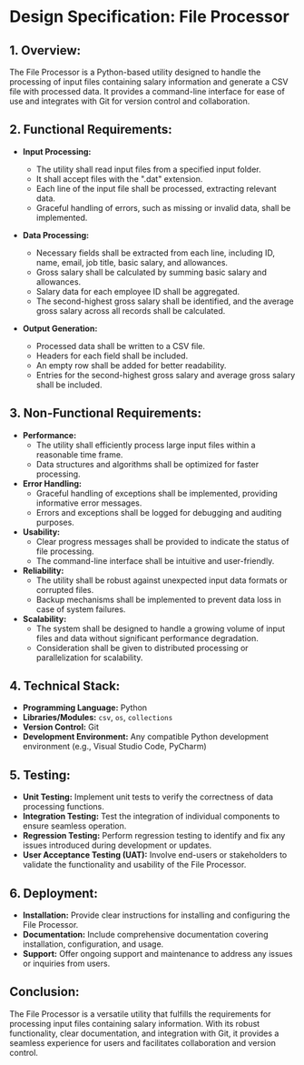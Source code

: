 # Design Specification: File Processor

## 1. Overview:
The File Processor is a Python-based utility designed to handle the processing of input files containing salary information and generate a CSV file with processed data. It provides a command-line interface for ease of use and integrates with Git for version control and collaboration.

## 2. Functional Requirements:
- **Input Processing:**
  - The utility shall read input files from a specified input folder.
  - It shall accept files with the ".dat" extension.
  - Each line of the input file shall be processed, extracting relevant data.
  - Graceful handling of errors, such as missing or invalid data, shall be implemented.
  
- **Data Processing:**
  - Necessary fields shall be extracted from each line, including ID, name, email, job title, basic salary, and allowances.
  - Gross salary shall be calculated by summing basic salary and allowances.
  - Salary data for each employee ID shall be aggregated.
  - The second-highest gross salary shall be identified, and the average gross salary across all records shall be calculated.

- **Output Generation:**
  - Processed data shall be written to a CSV file.
  - Headers for each field shall be included.
  - An empty row shall be added for better readability.
  - Entries for the second-highest gross salary and average gross salary shall be included.

## 3. Non-Functional Requirements:
- **Performance:**
  - The utility shall efficiently process large input files within a reasonable time frame.
  - Data structures and algorithms shall be optimized for faster processing.
- **Error Handling:**
  - Graceful handling of exceptions shall be implemented, providing informative error messages.
  - Errors and exceptions shall be logged for debugging and auditing purposes.
- **Usability:**
  - Clear progress messages shall be provided to indicate the status of file processing.
  - The command-line interface shall be intuitive and user-friendly.
- **Reliability:**
  - The utility shall be robust against unexpected input data formats or corrupted files.
  - Backup mechanisms shall be implemented to prevent data loss in case of system failures.
- **Scalability:**
  - The system shall be designed to handle a growing volume of input files and data without significant performance degradation.
  - Consideration shall be given to distributed processing or parallelization for scalability.

## 4. Technical Stack:
- **Programming Language:** Python
- **Libraries/Modules:** `csv`, `os`, `collections`
- **Version Control:** Git
- **Development Environment:** Any compatible Python development environment (e.g., Visual Studio Code, PyCharm)

## 5. Testing:
- **Unit Testing:** Implement unit tests to verify the correctness of data processing functions.
- **Integration Testing:** Test the integration of individual components to ensure seamless operation.
- **Regression Testing:** Perform regression testing to identify and fix any issues introduced during development or updates.
- **User Acceptance Testing (UAT):** Involve end-users or stakeholders to validate the functionality and usability of the File Processor.

## 6. Deployment:
- **Installation:** Provide clear instructions for installing and configuring the File Processor.
- **Documentation:** Include comprehensive documentation covering installation, configuration, and usage.
- **Support:** Offer ongoing support and maintenance to address any issues or inquiries from users.

## Conclusion:
The File Processor is a versatile utility that fulfills the requirements for processing input files containing salary information. With its robust functionality, clear documentation, and integration with Git, it provides a seamless experience for users and facilitates collaboration and version control.
